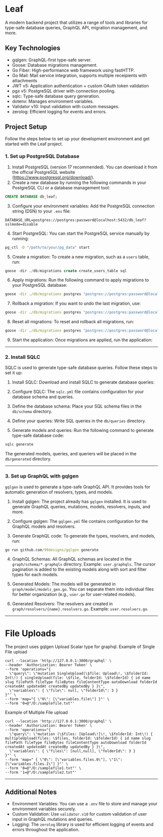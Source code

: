 # Leaf

A modern backend project that utilizes a range of tools and libraries for type-safe database queries, GraphQL API, migration management, and more.

## Key Technologies

- gqlgen: GraphQL-first type-safe server.
- Goose: Database migrations management.
- Go Fiber: High-performance web framework using fastHTTP.
- Go Mail: Mail service integration, supports multiple receipients with attachments
- JWT v5: Application authentication + custom OAuth token validation
- pgx v5: PostgreSQL driver with connection pooling.
- sqlc: Type-safe database query generation.
- dotenv: Manages environment variables.
- Validator v10: Input validation with custom messages.
- zerolog: Efficient logging for events and errors.

## Project Setup

Follow the steps below to set up your development environment and get started with the Leaf project.

### 1. Set up PostgreSQL Database

1. Install PostgreSQL (version 17 recommended). You can download it from the official PostgreSQL website (https://www.postgresql.org/download/).
2. Create a new database by running the following commands in your PostgreSQL CLI or a database management tool:
```sql
CREATE DATABASE db_leaf;
```
3. Configure your environment variables: Add the PostgreSQL connection string (DSN) to your `.env` file:
```env
DATABASE_URL=postgres://postgres:password@localhost:5432/db_leaf?sslmode=disable
```
4. Start PostgreSQL: You can start the PostgreSQL service manually by running:
```cmd
pg_ctl -D "/path/to/your/pg_data" start
```
5. Create a migration: To create a new migration, such as a `users` table, run:
```sql
goose -dir ./db/migrations create create_users_table sql
```
6. Apply migrations: Run the following command to apply migrations to your PostgreSQL database:
```cmd
goose -dir ./db/migrations postgres "postgres://postgres:password@localhost:5432/db_leaf?sslmode=disable" up
```
7. Rollback a migration: If you want to undo the last migration, use:
```cmd
goose -dir ./db/migrations postgres "postgres://postgres:password@localhost:5432/db_leaf?sslmode=disable" down
```
8. Reset all migrations: To reset and rollback all migrations, run:
```cmd
goose -dir ./db/migrations postgres "postgres://postgres:password@localhost:5432/db_leaf?sslmode=disable" reset
```
9. Start the application: Once migrations are applied, run the application:


---

### 2. Install SQLC

SQLC is used to generate type-safe database queries. Follow these steps to set it up:

1. Install SQLC: Download and install SQLC to generate database queries:

2. Configure SQLC: The `sqlc.yml` file contains configuration for your database schema and queries.

3. Define the database schema: Place your SQL schema files in the `db/schema` directory.

4. Define your queries: Write SQL queries in the `db/queries` directory.

5. Generate models and queries: Run the following command to generate type-safe database code:
```cmd
sqlc generate
```

The generated models, queries, and queriers will be placed in the `db/generated` directory.

---

### 3. Set up GraphQL with gqlgen

`gqlgen` is used to generate a type-safe GraphQL API. It provides tools for automatic generation of resolvers, types, and models.

1. Install gqlgen: The project already has `gqlgen` installed. It is used to generate GraphQL queries, mutations, models, resolvers, inputs, and more.

2. Configure gqlgen: The `gqlgen.yml` file contains configuration for the GraphQL models and resolvers.

3. Generate GraphQL code: To generate the types, resolvers, and models, run:
```cmd
go run github.com/99designs/gqlgen generate
```

4. GraphQL Schemas: All GraphQL schemas are located in the `graph/schema/*.graphqls` directory. Example: `user.graphqls`. The cursor pagination is added to the existing models along with sort and filter types for each models.

5. Generated Models: The models will be generated in `graph/model/models_gen.go`. You can separate them into individual files for better organization (e.g., `user.go` for user-related models).

6. Generated Resolvers: The resolvers are created in `graph/resolvers/{name}.resolvers.go`. Example: `user.resolvers.go`.

---

# File Uploads

The project uses gqlgen Upload Scalar type for graphql.
Example of Single File upload
```
curl --location 'http://127.0.0.1:3000/graphql' \
--header 'Authorization: Bearer Token' \
--form 'operations="{
  \"query\": \"mutation SingleUpload(\$file: Upload\!, \$folderId: Int\!) { singleUpload(file: \$file, folderId: \$folderId) { id name slug filePath fileType fileBytes fileContentType autoDownload folderId createdAt updatedAt createdBy updatedBy } }\",
  \"variables\": { \"file\": null, \"folderId\": 3 }
}"' \
--form 'map="{ \"0\": [\"variables.file\"] }"' \
--form '0=@"/D:/samplefile.txt"'
```


Example of Multiple File upload
```
curl --location 'http://127.0.0.1:3000/graphql' \
--header 'Authorization: Bearer Token' \
--form 'operations="{
  \"query\": \"mutation (\$files: [Upload\!]\!, \$folderId: Int\!) { multipleUpload(files: \$files, folderId: \$folderId) { id name slug filePath fileType fileBytes fileContentType autoDownload folderId createdAt updatedAt createdBy updatedBy } }\",
  \"variables\": { \"files\": [null,null], \"folderId\": 3 }
}"' \
--form 'map=" { \"0\": [\"variables.files.0\"], \"1\": [\"variables.files.1\"] }"' \
--form '0=@"/D:/samplefile1.txt"' \
--form '1=@"/D:/samplefile2.txt"'
```
---

## Additional Notes

- Environment Variables: You can use a `.env` file to store and manage your environment variables securely.
- Custom Validation: Use `validator.v10` for custom validation of user input in GraphQL mutations and queries.
- Logging: The `zerolog` library is used for efficient logging of events and errors throughout the application.
